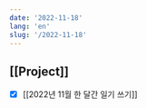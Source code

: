 ```yaml
---
date: '2022-11-18'
lang: 'en'
slug: '/2022-11-18'
---
```


## [[Project]]

- [x] [[2022년 11월 한 달간 일기 쓰기]]
